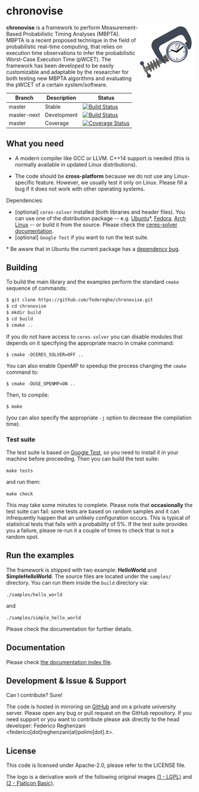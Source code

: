 # chronovise
<img align="right" alt="Logo Chronovise" width="150" height="150" src="./docs/logo.svg">

**chronovise** is a framework to perform Measurement-Based Probabilistic Timing Analyses (MBPTA).
MBPTA is a recent proposed technique in the field of probabilistic real-time computing, that
relies on execution time observations to infer the probabilistic Worst-Case Execution Time (pWCET).
The framework has been developed to be easily customizable and adaptable by the researcher for both
testing new MBPTA algorithms and evaluating the pWCET of a certain system/software.


|    Branch    | Description    | Status       |
|--------------|----------------|--------------|
| master       | Stable         | [![Build Status](https://travis-ci.org/federeghe/chronovise.svg?branch=master)](https://travis-ci.org/federeghe/chronovise) |
| master-next  | Development    | [![Build Status](https://travis-ci.org/federeghe/chronovise.svg?branch=master-next)](https://travis-ci.org/federeghe/chronovise) |
| master       | Coverage       | [![Coverage Status](https://coveralls.io/repos/github/federeghe/chronovise/badge.svg)](https://coveralls.io/github/federeghe/chronovise) |

What you need
-------------
* A modern compiler like GCC or LLVM. C++14 support is needed (this is normally available in updated
  Linux distributions).

* The code should be **cross-platform** because we do not use any Linux-specific feature. However,
  we usually test it only on Linux. Please fill a bug if it does not work with other operating systems.

Dependencies:
* [optional] `ceres-solver` installed (both libraries and header files). You can use one of the distribution
  package -- e.g. [Ubuntu](https://packages.ubuntu.com/search?keywords=libceres-dev)*,
  [Fedora](https://admin.fedoraproject.org/pkgdb/package/rpms/ceres-solver/),
  [Arch Linux](https://aur.archlinux.org/packages/ceres-solver/) -- or build it from the source.
  Please check the [ceres-solver documentation](http://ceres-solver.org/installation.html).
* [optional] `Google Test` if you want to run the test suite.

\* Be aware that in Ubuntu the current package has a
   [dependency bug](https://launchpad.net/ubuntu/+source/ceres-solver/+bugs).

Building
--------
To build the main library and the examples perform the standard `cmake` sequence of commands:
```bash
$ git clone https://github.com/federeghe/chronovise.git
$ cd chronovise
$ mkdir build
$ cd build
$ cmake ..
```

If you do not have access to `ceres-solver` you can disable modules that depends on it specifying the
appropriate macro in cmake command:

```
$ cmake -DCERES_SOLVER=OFF ..
```

You can also enable OpenMP to speedup the process changing the `cmake` command to:

```
$ cmake -DUSE_OPENMP=ON ..
```

Then, to compile:

```
$ make
```

(you can also specify the appropriate `-j` option to decrease the compilation time).

### Test suite

The test suite is based on [Google Test](https://github.com/google/googletest), so you need to
install it in your machine before proceeding. Then you can build the test suite:

```make tests```

and run them:

```make check```

This may take some minutes to complete. Please note that **occasionally** the test suite can fail:
some tests are based on random samples and it can infrequently happen that an unlikely configuration
occurs. This is typical of statistical tests that fails with a probability of 5\%. If the test suite
provides you a failure, please re-run it a couple of times to check that is not a random spot.
 

Run the examples
----------------
The framework is shipped with two example: **HelloWorld** and **SimpleHelloWorld**. The source
files are located under the ```samples/``` directory.
You can run them inside the `build` directory via:

```./samples/hello_world```

and

```./samples/simple_hello_world```

Please check the documentation for further details.

Documentation
-------------
Please check [the documentation index file](docs/INDEX.md).

Development & Issue & Support
-----------------------------
Can I contribute? Sure!

The code is hosted in mirroring on [GitHub](https://github.com/federeghe/chronovise) and
on a private university server. Please open any bug or pull request on the GitHub
repository. If you need support or you want to contribute please ask directly to the
head developer: Federico Reghenzani <federico[dot]reghenzani(at)polimi[dot].it>.

License
-------
This code is licensed under Apache-2.0, please refer to the LICENSE file.

The logo is a derivative work of the following original images [(1 - LGPL)](https://commons.wikimedia.org/wiki/File:Out_of_date_clock_icon.svg) and [(2 - Flaticon Basic)](https://www.flaticon.com/free-icon/vise_222459#term=vise&page=1&position=2).
